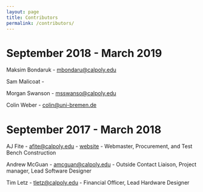 ```yaml
---
layout: page
title: Contributors
permalink: /contributors/
---
```

# September 2018 - March 2019

Maksim Bondaruk - [mbondaru@calpoly.edu](mailto:mbondaru@calpoly.edu)

Sam Malicoat - 

Morgan Swanson - [msswanso@calpoly.edu](mailto:msswanso@calpoly.edu) 

Colin Weber - [colin@uni-bremen.de](mailto:colin@uni-bremen.de)



# September 2017 - March 2018
AJ Fite - [afite@calpoly.edu](mailto:afite@calpoly.edu) - [website](https://ajfite.com) - Webmaster, Procurement, and Test Bench Construction

Andrew McGuan - [amcguan@calpoly.edu](mailto:amcguan@calpoly.edu) - Outside Contact Liaison, Project manager, Lead Software Designer

Tim Letz - [tletz@calpoly.edu](mailto:tletz@calpoly.edu) - Financial Officer, Lead Hardware Designer
